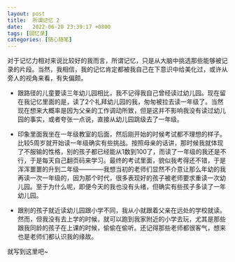 ```yaml
---
layout: post
title:  所谓记忆 2
date:   2022-06-20 23:39:17 +0800
tags: [回忆录]
categories: [随心随笔]
---
```


对于记忆力相对来说比较好的我而言，所谓记忆，只是从大脑中挑选那些能够被记录的片段。当然，我相信，我的记忆肯定都被我自己在下意识中给美化过，或许从旁人的视角来看，有失偏颇。

- 跟路径的儿童要读三年幼儿园相比，我不记得我自己曾经读过幼儿园。现在留在我记忆里面的是，读了2个礼拜幼儿园的我，匆匆被拉去读一年级了。当然现在想来大概率是因为父亲的工作调动所致，但是这并不影响我没有读过幼儿园的事实，或者夸张一点说，直接从幼儿园跳级去了一年级。


- 印象里面我坐在一年级教室的后面，然后刚开始的时候考试都不理想的样子。比较5周岁就开始读一年级确实有些挑战。按照母亲的话讲，那时候我就体现了不服输的性格，别的孩子都已经能从1数到100了，而读了一年级的我还是不行，于是每天自己翻页码来学习。最终的考试里面，貌似我考得还不错，于是浑浑噩噩的升到二年级————我想当初的老师们显然不介意让那么年幼的我再读一次一年级的，因为那个时代，很多表现好的孩子被老师要求重读一次幼儿园。至于为什么呢，即便今天的我也没有头绪，但确实有些孩子多读了一年幼儿园。


- 跟别的孩子就近读幼儿园跟小学不同，我从小就跟着父亲在远处的学校就读。然而，但我没有去上学的时候，就可以跑到我家附近的小学去玩，尤其是那些跟我同龄的孩子在上课的时候，偷偷在偷听。还记得那些老师都很客气，想来也是老师们都认识我的缘故。


就写到这里吧~

